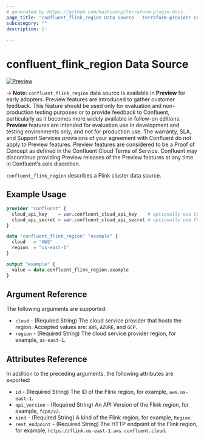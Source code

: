 ```yaml
---
# generated by https://github.com/hashicorp/terraform-plugin-docs
page_title: "confluent_flink_region Data Source - terraform-provider-confluent"
subcategory: ""
description: |-
  
---
```


# confluent_flink_region Data Source

[![Preview](https://img.shields.io/badge/Lifecycle%20Stage-Preview-%2300afba)](https://docs.confluent.io/cloud/current/api.html#section/Versioning/API-Lifecycle-Policy)

-> **Note:** `confluent_flink_region` data source is available in **Preview** for early adopters. Preview features are introduced to gather customer feedback. This feature should be used only for evaluation and non-production testing purposes or to provide feedback to Confluent, particularly as it becomes more widely available in follow-on editions.  
**Preview** features are intended for evaluation use in development and testing environments only, and not for production use. The warranty, SLA, and Support Services provisions of your agreement with Confluent do not apply to Preview features. Preview features are considered to be a Proof of Concept as defined in the Confluent Cloud Terms of Service. Confluent may discontinue providing Preview releases of the Preview features at any time in Confluent’s sole discretion.

`confluent_flink_region` describes a Flink cluster data source.

## Example Usage

```terraform
provider "confluent" {
  cloud_api_key    = var.confluent_cloud_api_key    # optionally use CONFLUENT_CLOUD_API_KEY env var
  cloud_api_secret = var.confluent_cloud_api_secret # optionally use CONFLUENT_CLOUD_API_SECRET env var
}

data "confluent_flink_region" "example" {
  cloud   = "AWS"
  region  = "us-east-1"
}

output "example" {
  value = data.confluent_flink_region.example
}
```

<!-- schema generated by tfplugindocs -->
## Argument Reference

The following arguments are supported:

- `cloud` - (Required String) The cloud service provider that hosts the region. Accepted values are: `AWS`, `AZURE`, and `GCP`.
- `region` - (Required String) The cloud service provider region, for example, `us-east-1`.

## Attributes Reference

In addition to the preceding arguments, the following attributes are exported:

- `id` - (Required String) The ID of the Flink region, for example, `aws.us-east-1`.
- `api_version` - (Required String) An API Version of the Flink region, for example, `fcpm/v2`.
- `kind` - (Required String) A kind of the Flink region, for example, `Region`.
- `rest_endpoint` - (Required String) The HTTP endpoint of the Flink region, for example, `https://flink.us-east-1.aws.confluent.cloud`.
